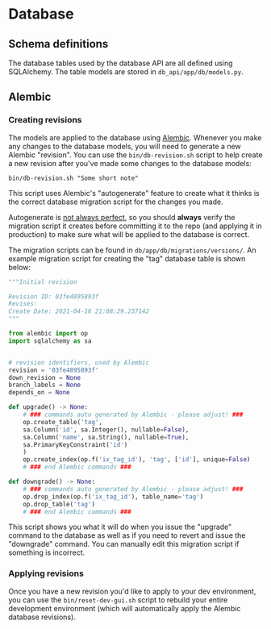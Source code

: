 # Database

## Schema definitions

The database tables used by the database API are all defined using SQLAlchemy. The table models are stored in `db_api/app/db/models.py`.

## Alembic

### Creating revisions

The models are applied to the database using [Alembic](https://alembic.sqlalchemy.org/en/latest/). Whenever you make any changes to the database models, you will need to generate a new Alembic "revision". You can use the `bin/db-revision.sh` script to help create a new revision after you've made some changes to the database models:

```
bin/db-revision.sh "Some short note"
```

This script uses Alembic's "autogenerate" feature to create what it thinks is the correct database migration script for the changes you made.

Autogenerate is [not always perfect](https://alembic.sqlalchemy.org/en/latest/autogenerate.html#what-does-autogenerate-detect-and-what-does-it-not-detect), so you should **always** verify the migration script it creates before committing it to the repo (and applying it in production) to make sure what will be applied to the database is correct.

The migration scripts can be found in `db/app/db/migrations/versions/`. An example migration script for creating the "tag" database table is shown below:

```python
"""Initial revision

Revision ID: 03fe4895893f
Revises:
Create Date: 2021-04-16 21:08:29.237142
"""

from alembic import op
import sqlalchemy as sa


# revision identifiers, used by Alembic
revision = '03fe4895893f'
down_revision = None
branch_labels = None
depends_on = None

def upgrade() -> None:
    # ### commands auto generated by Alembic - please adjust! ###
    op.create_table('tag',
    sa.Column('id', sa.Integer(), nullable=False),
    sa.Column('name', sa.String(), nullable=True),
    sa.PrimaryKeyConstraint('id')
    )
    op.create_index(op.f('ix_tag_id'), 'tag', ['id'], unique=False)
    # ### end Alembic commands ###

def downgrade() -> None:
    # ### commands auto generated by Alembic - please adjust! ###
    op.drop_index(op.f('ix_tag_id'), table_name='tag')
    op.drop_table('tag')
    # ### end Alembic commands ###
```

This script shows you what it will do when you issue the "upgrade" command to the database as well as if you need to revert and issue the "downgrade" command. You can manually edit this migration script if something is incorrect.

### Applying revisions

Once you have a new revision you'd like to apply to your dev environment, you can use the `bin/reset-dev-gui.sh` script to rebuild your entire development environment (which will automatically apply the Alembic database revisions).
